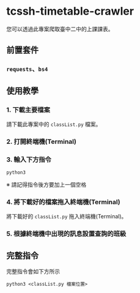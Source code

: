 # tcssh-timetable-crawler
您可以透過此專案爬取臺中二中的上課課表。

## 前置套件

### ``requests``、``bs4``

## 使用教學

### 1. 下載主要檔案
請下載此專案中的 ``classList.py`` 檔案。
### 2. 打開終端機(Terminal)
### 3. 輸入下方指令
```
python3 
```
※ 請記得指令後方要加上一個空格
### 4. 將下載好的檔案拖入終端機(Terminal)
將下載好的 ``classList.py`` 拖入終端機(Terminal)。
### 5. 根據終端機中出現的訊息設置查詢的班級

## 完整指令
完整指令會如下方所示
```
python3 <classList.py 檔案位置>
```
